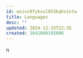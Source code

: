 ```yaml
---
id: wsivv0fykvul853bqhoivtw
title: Languages
desc: ""
updated: 2024-12-15T22:35
created: 1641840192006
---
```

n
